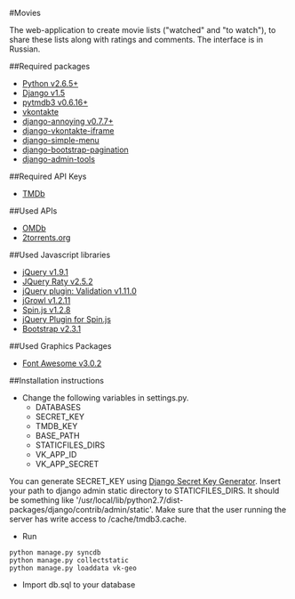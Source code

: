 #Movies

The web-application to create movie lists ("watched" and "to watch"), to share these lists along with ratings and comments. The interface is in Russian.

##Required packages

* [Python v2.6.5+](http://www.python.org)
* [Django v1.5](http://djangoproject.com)
* [pytmdb3 v0.6.16+](https://github.com/wagnerrp/pytmdb3)
* [vkontakte](https://bitbucket.org/kmike/vkontakte/src)
* [django-annoying v0.7.7+](https://github.com/skorokithakis/django-annoying)
* [django-vkontakte-iframe](https://bitbucket.org/kmike/django-vkontakte-iframe/)
* [django-simple-menu](https://github.com/fatbox/django-simple-menu)
* [django-bootstrap-pagination](https://github.com/jmcclell/django-bootstrap-pagination)
* [django-admin-tools](https://bitbucket.org/izi/django-admin-tools)

##Required API Keys
* [TMDb](http://www.themoviedb.org/)

##Used APIs
* [OMDb](http://www.omdbapi.com/)
* [2torrents.org](http://2torrents.org)

##Used Javascript libraries
* [jQuery v1.9.1](http://jquery.com/)
* [JQuery Raty v2.5.2](http://wbotelhos.com/raty/)
* [jQuery plugin: Validation v1.11.0](http://bassistance.de/jquery-plugins/jquery-plugin-validation/)
* [jGrowl v1.2.11](https://github.com/stanlemon/jGrowl)
* [Spin.js v1.2.8](http://fgnass.github.com/spin.js/)
* [jQuery Plugin for Spin.js](https://gist.github.com/its-florida/1290439/)
* [Bootstrap v2.3.1](http://twitter.github.com/bootstrap/)

##Used Graphics Packages
* [Font Awesome v3.0.2](http://fortawesome.github.com/Font-Awesome/)

##Installation instructions

* Change the following variables in settings.py.
    * DATABASES
    * SECRET_KEY
    * TMDB_KEY
    * BASE_PATH
    * STATICFILES_DIRS
    * VK_APP_ID
    * VK_APP_SECRET

You can generate SECRET_KEY using [Django Secret Key Generator](http://www.miniwebtool.com/django-secret-key-generator/). Insert your path to django admin static directory to STATICFILES_DIRS. It should be  something like '/usr/local/lib/python2.7/dist-packages/django/contrib/admin/static'. Make sure that the user running the server has write access to /cache/tmdb3.cache.

* Run
```
python manage.py syncdb
python manage.py collectstatic
python manage.py loaddata vk-geo
```

* Import db.sql to your database